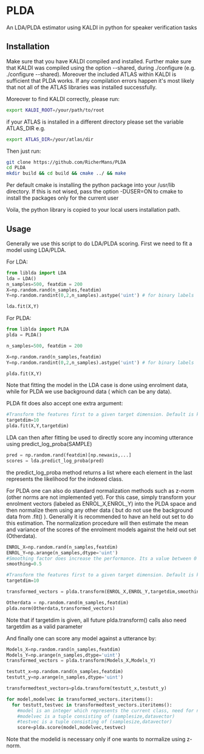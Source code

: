 # PLDA
An LDA/PLDA estimator using KALDI in python for speaker verification tasks

## Installation ##

Make sure that you have KALDI compiled and installed. Further make sure that KALDI was compiled using the option --shared, during ./configure (e.g. ./configure --shared).
Moreover the included ATLAS within KALDI is sufficient that PLDA works. If any compilation errors happen it's most likely that not all of the ATLAS libraries was installed successfully.

Moreover to find KALDI correctly, please run:

```bash
export KALDI_ROOT=/your/path/to/root
```

if your ATLAS is installed in a different directory please set the variable ATLAS_DIR e.g.

```bash
export ATLAS_DIR=/your/atlas/dir
```

Then just run:
```bash
git clone https://github.com/RicherMans/PLDA
cd PLDA
mkdir build && cd build && cmake ../ && make
```

Per default cmake is installing the python package into your /usr/lib directory. If this is not wised, pass the option -DUSER=ON to cmake to install the packages only for the current user

Voila, the python library is copied to your local users installation path.

## Usage ##

Generally we use this script to do LDA/PLDA scoring. First we need to fit a model using LDA/PLDA.

For LDA:
```python
from liblda import LDA
lda = LDA()
n_samples=500, featdim = 200
X=np.random.rand(n_samples,featdim)
Y=np.random.randint(0,2,n_samples).astype('uint') # for binary labels

lda.fit(X,Y)
```

For PLDA:
```python
from liblda import PLDA
plda = PLDA()

n_samples=500, featdim = 200

X=np.random.rand(n_samples,featdim)
Y=np.random.randint(0,2,n_samples).astype('uint') # for binary labels

plda.fit(X,Y)
```
Note that fitting the model in the LDA case is done using enrolment data, while for PLDA we use background data ( which can be any data).

PLDA fit does also accept one extra argument:

```python
#Transform the features first to a given target dimension. Default is keeping the dimension
targetdim=10
plda.fit(X,Y,targetdim)
```

LDA can then after fitting be used to directly score any incoming utterance using predict_log_proba(SAMPLE)

```python
pred = np.random.rand(featdim)[np.newaxis,...]
scores = lda.predict_log_proba(pred)
```
the predict_log_proba method returns a list where each element in the last represents the likelihood for the indexed class.

For PLDA one can also do standard normalization methods such as z-norm (other norms are not implemented yet). For this case, simply transform your enrolment vectors (labeled as ENROL_X,ENROL_Y) into the PLDA space and then normalize them using any other data ( but do not use the background data from .fit() ).
Generally it is recommended to have an held out set to do this estimation. The normalization procedure will then estimate the mean and variance of the scores of the enrolment models against the held out set (Otherdata).

```python
ENROL_X=np.random.rand(n_samples,featdim)
ENROL_Y=np.arange(n_samples,dtype='uint')
#Smoothing factor does increase the performance. Its a value between 0 and 1. #Does affect the covariance matrix. Optional!
smoothing=0.5

#Transform the features first to a given target dimension. Default is keeping the dimension
targetdim=10

transformed_vectors = plda.transform(ENROL_X,ENROL_Y,targetdim,smoothing)

Otherdata = np.random.rand(m_samples,featdim)
plda.norm(Otherdata,transformed_vectors)
```
Note that if targetdim is given, all future plda.transform() calls also need targetdim as a valid parameter

And finally one can score any model against a utterance by:

```python
Models_X=np.random.rand(n_samples,featdim)
Models_Y=np.arange(n_samples,dtype='uint')
transformed_vectors = plda.transform(Models_X,Models_Y)

testutt_x=np.random.rand(n_samples,featdim)
testutt_y=np.arange(n_samples,dtype='uint')

transformedtest_vectors=plda.transform(testutt_x,testutt_y)

for model,modelvec in transformed_vectors.iteritems():
  for testutt,testvec in transformedtest_vectors.iteritems():
    #model is an integer which represents the current class, need for normalization
    #modelvec is a tuple consisting of (samplesize,datavector)
    #testvec is a tuple consisting of (samplesize,datavector)
    score=plda.score(model,modelvec,testvec)
```
Note that the modelid is necessary only if one wants to normalize using z-norm.
